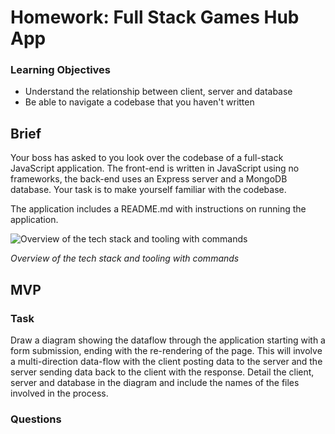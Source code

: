 # Homework: Full Stack Games Hub App

### Learning Objectives

- Understand the relationship between client, server and database
- Be able to navigate a codebase that you haven't written

## Brief

Your boss has asked to you look over the codebase of a full-stack JavaScript application. The front-end is written in JavaScript using no frameworks, the back-end uses an Express server and a MongoDB database. Your task is to make yourself familiar with the codebase.

The application includes a README.md with instructions on running the application.

![Overview of the tech stack and tooling with commands](images/tech_stack_with_commands.png)

*Overview of the tech stack and tooling with commands*

## MVP

### Task

Draw a diagram showing the dataflow through the application starting with a form submission, ending with the re-rendering of the page. This will involve a multi-direction data-flow with the client posting data to the server and the server sending data back to the client with the response. Detail the client, server and database in the diagram and include the names of the files involved in the process.

### Questions

<!-- 1. What is responsible for defining the routes of the `games` resource?

That would be create_router.js.


2. What are the the responsibilities of server.js?

To pass static files to the client.
To connect to MongoDB so database can be updated.
To call createRouter function.
To listen for requests from client.


3. What are the responsibilities of the `gamesRouter`?

To create the correct routes based on what data is being used.


4. What process does the the client (front-end) use to communicate with the server?

The client interacts directly or indirectly with the url. The client then makes a request of the server and the server returns index.html. And other static files.


5. What optional second argument does the `fetch` method take? And what is it used for in this application? Hint: See [Using Fetch](https://developer.mozilla.org/en-US/docs/Web/API/Fetch_API/Using_Fetch) on the MDN docs

This is an extra argument called 'init'. It looks like it grants you a greater deal of control over certain key value pairs.

6. Which of the games API routes does the front-end application consume (i.e. make requests to)?



7. What are we using the [MongoDB Driver](http://mongodb.github.io/node-mongodb-native/) for?

To store data.

## Extension

Why do we need to use [`ObjectId`](https://mongodb.github.io/node-mongodb-native/api-bson-generated/objectid.html) from the MongoDB driver? -->
